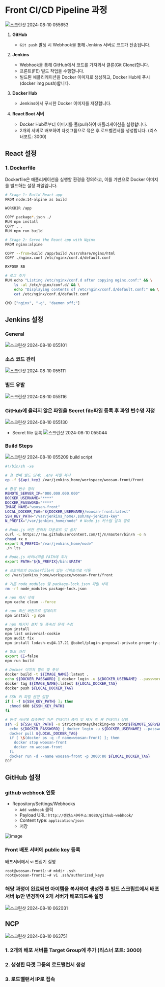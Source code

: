# Front CI/CD Pipeline 과정
![스크린샷 2024-08-10 055653](https://github.com/user-attachments/assets/72a6ccf1-1e19-4f10-b4e3-333d922d3a76)

1. **GitHub**
   - `Git push` 발생 시 Webhook을 통해 Jenkins 서버로 코드가 전송됩니다.

2. **Jenkins**
   - Webhook을 통해 GitHub에서 코드를 가져와서 클론(Git Clone)합니다.
   - 프론트(FE) 빌드 작업을 수행합니다.
   - 빌드된 애플리케이션을 Docker 이미지로 생성하고, Docker Hub에 푸시(docker img push)합니다.

3. **Docker Hub**
   - Jenkins에서 푸시한 Docker 이미지를 저장합니다.

4. **React Boot 서버**
   - Docker Hub로부터 이미지를 풀(pull)하여 애플리케이션을 실행합니다.
   - 2개의 서버로 배포하여 타겟그룹으로 묶은 후 로드벨런서를 생성합니다. (리스너포트: 3000) 

## React 설정

### 1. Dockerfile
Dockerfile은 애플리케이션을 실행할 환경을 정의하고, 이를 기반으로 Docker 이미지를 빌드하는 설정 파일입니다.

```bash
# Stage 1: Build React app
FROM node:14-alpine as build

WORKDIR /app

COPY package*.json ./
RUN npm install
COPY . .
RUN npm run build

# Stage 2: Serve the React app with Nginx
FROM nginx:alpine

COPY --from=build /app/build /usr/share/nginx/html
COPY ./nginx.conf /etc/nginx/conf.d/default.conf

EXPOSE 80

# 로그 추가
RUN echo "Listing /etc/nginx/conf.d after copying nginx.conf:" && \
    ls -al /etc/nginx/conf.d/ && \
    echo "Displaying contents of /etc/nginx/conf.d/default.conf:" && \
    cat /etc/nginx/conf.d/default.conf

CMD ["nginx", "-g", "daemon off;"]

```

## Jenkins 설정
### General
![스크린샷 2024-08-10 055101](https://github.com/user-attachments/assets/dccd30ce-eba4-4944-a09c-1c8d9a0ae7a3)
### 소스 코드 관리
![스크린샷 2024-08-10 055111](https://github.com/user-attachments/assets/785ea6e4-b02d-4b4b-9632-c51462df77a9)
### 빌드 유발
![스크린샷 2024-08-10 055116](https://github.com/user-attachments/assets/9af54df3-1d82-4082-af43-853f687b37c5)
### GitHub에 올리지 않은 파일을 Secret file파일 등록 후 파일 변수명 지정
![스크린샷 2024-08-10 055130](https://github.com/user-attachments/assets/2924bd03-3264-4045-ba9d-6ca993c58685)
 - Secret file 등록
  ![스크린샷 2024-08-10 055044](https://github.com/user-attachments/assets/7906b237-dab2-40ed-bcd1-0fe43b039546)
### Build Steps 
![스크린샷 2024-08-10 055209](https://github.com/user-attachments/assets/16a0ca9c-91b1-4b7b-a7e9-8d4c035aa1a0)
build script
``` bash
#!/bin/sh -xe

# 첫 번째 빌드 단계: .env 파일 복사
cp -f ${api_key} /var/jenkins_home/workspace/woosan-front/front

# 환경 변수 정의
REMOTE_SERVER_IP="000.000.000.000"
DOCKER_USERNAME="****"
DOCKER_PASSWORD="****"
IMAGE_NAME="woosan-front"
LOCAL_DOCKER_TAG="${DOCKER_USERNAME}/woosan-front:latest"
SSH_KEY_PATH="/var/jenkins_home/.ssh/my-jenkins-key"
N_PREFIX="/var/jenkins_home/node" # Node.js 커스텀 설치 경로

# Node.js 버전 관리자 다운로드 및 설치
curl -L https://raw.githubusercontent.com/tj/n/master/bin/n -o n
chmod +x n
export N_PREFIX="/var/jenkins_home/node"
./n lts

# Node.js 바이너리를 PATH에 추가
export PATH="${N_PREFIX}/bin:$PATH"

# 프로젝트의 Dockerfile이 있는 디렉토리로 이동
cd /var/jenkins_home/workspace/woosan-front/front

# 기존 node_modules 및 package-lock.json 파일 삭제
rm -rf node_modules package-lock.json

# npm 캐시 삭제
npm cache clean --force

# npm 최신 버전으로 업데이트
npm install -g npm

# npm 패키지 설치 및 종속성 문제 수정
npm install
npm list universal-cookie
npm audit fix
npm install lodash-es@4.17.21 @babel/plugin-proposal-private-property-in-object@7.16.0

# 빌드 과정
export CI=false
npm run build

# Docker 이미지 빌드 및 푸쉬
docker build -t ${IMAGE_NAME}:latest .
echo ${DOCKER_PASSWORD} | docker login -u ${DOCKER_USERNAME} --password-stdin
docker tag ${IMAGE_NAME}:latest ${LOCAL_DOCKER_TAG}
docker push ${LOCAL_DOCKER_TAG}

# SSH 키 파일 권한 설정
if [ -f ${SSH_KEY_PATH} ]; then
  chmod 600 ${SSH_KEY_PATH}
fi

# 원격 서버에 접속하여 기존 컨테이너 중지 및 제거 후 새 컨테이너 실행
ssh -i ${SSH_KEY_PATH} -o StrictHostKeyChecking=no root@${REMOTE_SERVER_IP} << EOF
  echo ${DOCKER_PASSWORD} | docker login -u ${DOCKER_USERNAME} --password-stdin
  docker pull ${LOCAL_DOCKER_TAG}
  if [ \$(docker ps -q -f name=woosan-front) ]; then
    docker stop woosan-front
    docker rm woosan-front
  fi
  docker run -d --name woosan-front -p 3000:80 ${LOCAL_DOCKER_TAG}
EOF
```

## GitHub 설정
### github webhook 연동
- Repository/Settings/Webhooks
  - `Add webhook` 클릭
  - Payload URL: `http://젠킨스서버주소:8080/github-webhook/`
  - Content type: `application/json`
  - 저장

![image](https://github.com/user-attachments/assets/66364da0-3543-4079-9e77-7fa6c20efc5e)


### Front 배포 서버에 public key 등록

배포서버에서 vi 편집기 실행

```bash
root@woosan-front1:~# mkdir .ssh
root@woosan-front1:~# vi .ssh/authorized_keys
```

### 해당 과정이 완료되면 아이템을 복사하여 생성한 후 빌드 스크립트에서 배포 서버 Ip만 변경하여 2개 서버가 배포되도록 설정
![스크린샷 2024-08-10 062031](https://github.com/user-attachments/assets/ac264780-6532-4ed8-a5ba-8b083b523319)


## NCP
![스크린샷 2024-08-10 063751](https://github.com/user-attachments/assets/998db77a-ddb7-4b6c-8b04-ca201ef697d9)

### 1. 2개의 배포 서버를 Target Group에 추가 (리스너 포트: 3000)
### 2. 생성한 타겟 그룹의 로드밸런서 생성
### 3. 로드밸런서 IP로 접속
